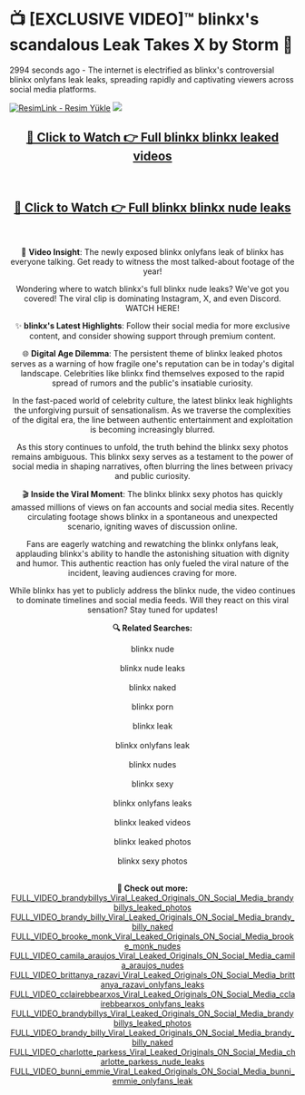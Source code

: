 # 📺 [EXCLUSIVE VIDEO]™ blinkx's scandalous Leak Takes X by Storm 🚀

2994 seconds ago - The internet is electrified as blinkx's controversial blinkx onlyfans leak leaks, spreading rapidly and captivating viewers across social media platforms.

<p dir="auto"><a href="https://github-6l9.pages.dev/link1" title="ResimLink - Resim Yükle" rel="nofollow"><img src="https://camo.githubusercontent.com/f517b12c7a69ac8d0589aa1fbc61347303bace53ce5b95e9d0728919691212a0/68747470733a2f2f722e726573696d6c696e6b2e636f6d2f51676f5350482e6a7067" title="ResimLink - Resim Yükle" alt="ResimLink - Resim Yükle" data-canonical-src="https://r.resimlink.com/QgoSPH.jpg" style="max-width: 100%;"></a>
<a href="https://github-6l9.pages.dev/link1" rel="nofollow">
<img src="https://camo.githubusercontent.com/f517b12c7a69ac8d0589aa1fbc61347303bace53ce5b95e9d0728919691212a0/68747470733a2f2f722e726573696d6c696e6b2e636f6d2f51676f5350482e6a7067" data-canonical-src="https://r.resimlink.com/QgoSPH.jpg" style="max-width: 100%;">
</a>
</p>
<div align="center" dir="auto">
<div dir="auto">

<h2><a href="https://github-6l9.pages.dev/link1">🔗 Click to Watch 👉 Full blinkx blinkx leaked videos</a></h2><br>
<h2><a href="https://github-6l9.pages.dev/link2">🔗 Click to Watch 👉 Full blinkx blinkx nude leaks</a></h2><br>



🎥 **Video Insight**: The newly exposed blinkx onlyfans leak of blinkx has everyone talking. Get ready to witness the most talked-about footage of the year!

Wondering where to watch blinkx's full blinkx nude leaks? We've got you covered! The viral clip is dominating Instagram, X, and even Discord. WATCH HERE!

✨ **blinkx's Latest Highlights**: Follow their social media for more exclusive content, and consider showing support through premium content.

🌐 **Digital Age Dilemma**: The persistent theme of blinkx leaked photos serves as a warning of how fragile one's reputation can be in today's digital landscape. Celebrities like blinkx find themselves exposed to the rapid spread of rumors and the public's insatiable curiosity.

In the fast-paced world of celebrity culture, the latest blinkx leak highlights the unforgiving pursuit of sensationalism. As we traverse the complexities of the digital era, the line between authentic entertainment and exploitation is becoming increasingly blurred.

As this story continues to unfold, the truth behind the blinkx sexy photos remains ambiguous. This blinkx sexy serves as a testament to the power of social media in shaping narratives, often blurring the lines between privacy and public curiosity.

🎬 **Inside the Viral Moment**: The blinkx blinkx sexy photos has quickly amassed millions of views on fan accounts and social media sites. Recently circulating footage shows blinkx in a spontaneous and unexpected scenario, igniting waves of discussion online.

Fans are eagerly watching and rewatching the blinkx onlyfans leak, applauding blinkx's ability to handle the astonishing situation with dignity and humor. This authentic reaction has only fueled the viral nature of the incident, leaving audiences craving for more.

While blinkx has yet to publicly address the blinkx nude, the video continues to dominate timelines and social media feeds. Will they react on this viral sensation? Stay tuned for updates!

<strong>🔍 Related Searches:</strong>

blinkx nude
<br><br>
blinkx nude leaks
<br><br>
blinkx naked
<br><br>
blinkx porn
<br><br>
blinkx leak
<br><br>
blinkx onlyfans leak
<br><br>
blinkx nudes
<br><br>
blinkx sexy
<br><br>
blinkx onlyfans leaks
<br><br>
blinkx leaked videos
<br><br>
blinkx leaked photos
<br><br>
blinkx sexy photos
<br><br>



<strong>🔗 Check out more:</strong><br>
<a href="./FULL_VIDEO_brandybillys_Viral_Leaked_Originals_ON_Social_Media_brandybillys_leaked_photos.md">FULL_VIDEO_brandybillys_Viral_Leaked_Originals_ON_Social_Media_brandybillys_leaked_photos</a><br>
<a href="./FULL_VIDEO_brandy_billy_Viral_Leaked_Originals_ON_Social_Media_brandy_billy_naked.md">FULL_VIDEO_brandy_billy_Viral_Leaked_Originals_ON_Social_Media_brandy_billy_naked</a><br>
<a href="./FULL_VIDEO_brooke_monk_Viral_Leaked_Originals_ON_Social_Media_brooke_monk_nudes.md">FULL_VIDEO_brooke_monk_Viral_Leaked_Originals_ON_Social_Media_brooke_monk_nudes</a><br>
<a href="./FULL_VIDEO_camila_araujos_Viral_Leaked_Originals_ON_Social_Media_camila_araujos_nudes.md">FULL_VIDEO_camila_araujos_Viral_Leaked_Originals_ON_Social_Media_camila_araujos_nudes</a><br>
<a href="./FULL_VIDEO_brittanya_razavi_Viral_Leaked_Originals_ON_Social_Media_brittanya_razavi_onlyfans_leaks.md">FULL_VIDEO_brittanya_razavi_Viral_Leaked_Originals_ON_Social_Media_brittanya_razavi_onlyfans_leaks</a><br>
<a href="./FULL_VIDEO_cclairebbearxos_Viral_Leaked_Originals_ON_Social_Media_cclairebbearxos_onlyfans_leaks.md">FULL_VIDEO_cclairebbearxos_Viral_Leaked_Originals_ON_Social_Media_cclairebbearxos_onlyfans_leaks</a><br>
<a href="./FULL_VIDEO_brandybillys_Viral_Leaked_Originals_ON_Social_Media_brandybillys_leaked_photos.md">FULL_VIDEO_brandybillys_Viral_Leaked_Originals_ON_Social_Media_brandybillys_leaked_photos</a><br>
<a href="./FULL_VIDEO_brandy_billy_Viral_Leaked_Originals_ON_Social_Media_brandy_billy_naked.md">FULL_VIDEO_brandy_billy_Viral_Leaked_Originals_ON_Social_Media_brandy_billy_naked</a><br>
<a href="./FULL_VIDEO_charlotte_parkess_Viral_Leaked_Originals_ON_Social_Media_charlotte_parkess_nude_leaks.md">FULL_VIDEO_charlotte_parkess_Viral_Leaked_Originals_ON_Social_Media_charlotte_parkess_nude_leaks</a><br>
<a href="./FULL_VIDEO_bunni_emmie_Viral_Leaked_Originals_ON_Social_Media_bunni_emmie_onlyfans_leak.md">FULL_VIDEO_bunni_emmie_Viral_Leaked_Originals_ON_Social_Media_bunni_emmie_onlyfans_leak</a><br>
